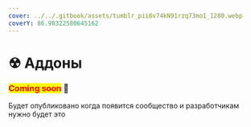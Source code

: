 ```yaml
---
cover: ../../.gitbook/assets/tumblr_pii6v74kN91rzq73mo1_1280.webp
coverY: 86.90322580645162
---
```


# ☢ Аддоны

### <mark style="color:red;">**Coming soon**</mark> 👻

Будет опубликовано когда появится сообщество и разработчикам нужно будет это

